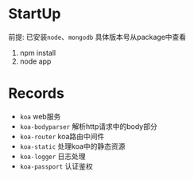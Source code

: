 # StartUp  
前提: 已安装`node`、`mongodb` 具体版本号从package中查看  
1. npm install  
2. node app
# Records  
* `koa` web服务  
* `koa-bodyparser` 解析http请求中的body部分  
* `koa-router`  koa路由中间件  
* `koa-static` 处理koa中的静态资源  
* `koa-logger` 日志处理  
* `koa-passport` 认证鉴权  
